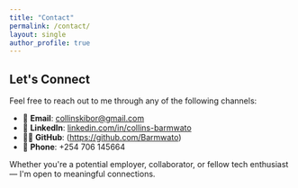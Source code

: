 ```yaml
---
title: "Contact"
permalink: /contact/
layout: single
author_profile: true
---
```


## Let's Connect

Feel free to reach out to me through any of the following channels:

- 📧 **Email**: [collinskibor@gmail.com](mailto:collinskibor@gmail.com)
- 💼 **LinkedIn**: [linkedin.com/in/collins-barmwato](https://www.linkedin.com/in/collins-barmwato)
- 🧑‍💻 **GitHub**: (https://github.com/Barmwato)
- 📱 **Phone**: +254 706 145664

Whether you're a potential employer, collaborator, or fellow tech enthusiast — I'm open to meaningful connections.
